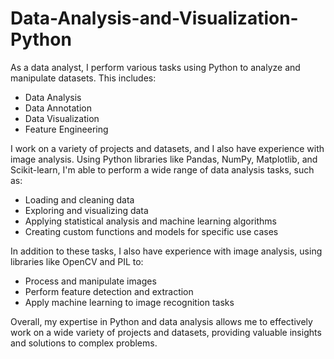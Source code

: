 # Data-Analysis-and-Visualization-Python

<p>As a data analyst, I perform various tasks using Python to analyze and manipulate datasets. This includes:</p>
<ul>
  <li>Data Analysis</li>
  <li>Data Annotation</li>
  <li>Data Visualization</li>
  <li>Feature Engineering</li>
</ul>
<p>I work on a variety of projects and datasets, and I also have experience with image analysis. Using Python libraries like Pandas, NumPy, Matplotlib, and Scikit-learn, I'm able to perform a wide range of data analysis tasks, such as:</p>
<ul>
  <li>Loading and cleaning data</li>
  <li>Exploring and visualizing data</li>
  <li>Applying statistical analysis and machine learning algorithms</li>
  <li>Creating custom functions and models for specific use cases</li>
</ul>
<p>In addition to these tasks, I also have experience with image analysis, using libraries like OpenCV and PIL to:</p>
<ul>
  <li>Process and manipulate images</li>
  <li>Perform feature detection and extraction</li>
  <li>Apply machine learning to image recognition tasks</li>
</ul>
<p>Overall, my expertise in Python and data analysis allows me to effectively work on a wide variety of projects and datasets, providing valuable insights and solutions to complex problems.</p>
